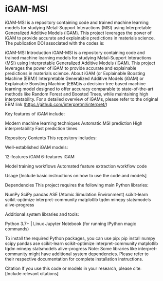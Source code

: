 # iGAM-MSI
iGAM-MSI is a repository containing code and trained machine learning models for studying Metal-Support Interactions (MSI) using Interpretable Generalized Additive Models (iGAM). This project leverages the power of iGAM to provide accurate and explainable predictions in materials science. The publication DOI associated with the codes is: 

iGAM-MSI
Introduction
iGAM-MSI is a repository containing code and trained machine learning models for studying Metal-Support Interactions (MSI) using Interpretable Generalized Additive Models (iGAM). This project leverages the power of iGAM to provide accurate and explainable predictions in materials science.
About iGAM (or Explainable Boosting Machine (EBM))
Interpretable Generalized Additive Models (iGAM) or Explainable Boosting Machine (EBM)is a decision-tree based machine learning model designed to offer accuracy comparable to state-of-the-art methods like Random Forest and Boosted Trees, while maintaining high interpretability.
For a detailed overview of iGAMs, please refer to the original EBM link (https://github.com/interpretml/interpret/)

Key features of iGAM include:

Modern machine learning techniques
Automatic MSI prediction
High interpretability
Fast prediction times

Repository Contents
This repository includes:

Well-established iGAM models:

12-features iGAM
6-features iGAM


Model training workflows
Automated feature extraction workflow code

Usage
[Include basic instructions on how to use the code and models]

Dependencies
This project requires the following main Python libraries:

NumPy
SciPy
pandas
ASE (Atomic Simulation Environment)
scikit-learn
scikit-optimize
interpret-community
matplotlib
tqdm
minepy
statsmodels
alive-progress

Additional system libraries and tools:

Python 3.7+ | Linux
Jupyter Notebook (for running IPython magic commands)

To install the required Python packages, you can use pip:
pip install numpy scipy pandas ase scikit-learn scikit-optimize interpret-community matplotlib tqdm minepy statsmodels alive-progress
Note: Some libraries like interpret-community might have additional system dependencies. Please refer to their respective documentation for complete installation instructions.

Citation
If you use this code or models in your research, please cite:
[Include relevant citations]
